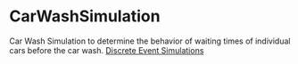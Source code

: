 # CarWashSimulation
Car Wash Simulation to determine the behavior of waiting times of individual cars before the car wash.
[Discrete Event Simulations](https://en.wikipedia.org/wiki/Discrete_event_simulation)
